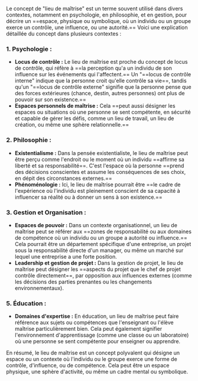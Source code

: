 Le concept de "lieu de maîtrise" est un terme souvent utilisé dans divers contextes, notamment en psychologie, en philosophie, et en gestion, pour décrire un ==espace, physique ou symbolique, où un individu ou un groupe exerce un contrôle, une influence, ou une autorité.== Voici une explication détaillée du concept dans plusieurs contextes :

### 1. **Psychologie :**

- **Locus de contrôle :** Le lieu de maîtrise est proche du concept de locus de contrôle, qui réfère à ==la perception qu'a un individu de son influence sur les événements qui l'affectent.== Un "==locus de contrôle interne" indique que la personne croit qu'elle contrôle sa vie==, tandis qu'un "==locus de contrôle externe" signifie que la personne pense que des forces extérieures (chance, destin, autres personnes) ont plus de pouvoir sur son existence.==
- **Espaces personnels de maîtrise :** Cela ==peut aussi désigner les espaces ou situations où une personne se sent compétente, en sécurité et capable de gérer les défis, comme un lieu de travail, un lieu de création, ou même une sphère relationnelle.==

### 2. **Philosophie :**

- **Existentialisme :** Dans la pensée existentialiste, le lieu de maîtrise peut être perçu comme l'endroit ou le moment où un individu ==affirme sa liberté et sa responsabilité==. C'est l'espace où la personne ==prend des décisions conscientes et assume les conséquences de ses choix, en dépit des circonstances externes.==
- **Phénoménologie :** Ici, le lieu de maîtrise pourrait être ==le cadre de l'expérience où l'individu est pleinement conscient de sa capacité à influencer sa réalité ou à donner un sens à son existence.==

### 3. **Gestion et Organisation :**

- **Espaces de pouvoir :** Dans un contexte organisationnel, un lieu de maîtrise peut se référer aux ==zones de responsabilité ou aux domaines de compétence où un individu ou un groupe a autorité ou influence.== Cela pourrait être un département spécifique d'une entreprise, un projet sous la responsabilité directe d'un manager, ou même un marché sur lequel une entreprise a une forte position.
- **Leadership et gestion de projet :** Dans la gestion de projet, le lieu de maîtrise peut désigner les ==aspects du projet que le chef de projet contrôle directement==, par opposition aux influences externes (comme les décisions des parties prenantes ou les changements environnementaux).

### 5. **Éducation :**

- **Domaines d'expertise :** En éducation, un lieu de maîtrise peut faire référence aux sujets ou compétences que l'enseignant ou l'élève maîtrise particulièrement bien. Cela peut également signifier l'environnement d'apprentissage (comme une classe ou un laboratoire) où une personne se sent compétente pour enseigner ou apprendre.

En résumé, le lieu de maîtrise est un concept polyvalent qui désigne un espace ou un contexte où l'individu ou le groupe exerce une forme de contrôle, d'influence, ou de compétence. Cela peut être un espace physique, une sphère d'activité, ou même un cadre mental ou symbolique.